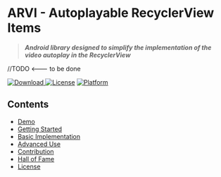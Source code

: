 # ARVI - Autoplayable RecyclerView Items

> ***Android library designed to simplify the implementation of the video autoplay in the RecyclerView***

//TODO <--- to be done

[ ![Download](https://api.bintray.com/packages/arthurimsacc/maven/arvi/images/download.svg) ](https://bintray.com/arthurimsacc/maven/arvi/_latestVersion)
[![License](https://img.shields.io/badge/License-Apache%202.0-blue.svg)](https://opensource.org/licenses/Apache-2.0)
[![Platform](https://img.shields.io/badge/platform-Android-green.svg)](http://developer.android.com/index.html)

## Contents

* [Demo](#demo-youtube)
* [Getting Started](#getting-started)
* [Basic Implementation](#basic-recyclerview-based-implementation)
* [Advanced Use](#advanced-use)
* [Contribution](#contribution)
* [Hall of Fame](#hall-of-fame)
* [License](#license)
